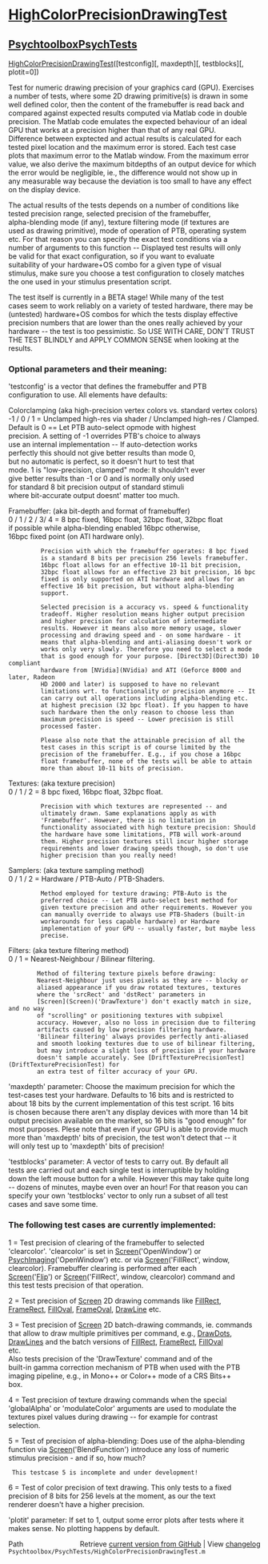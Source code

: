 # [HighColorPrecisionDrawingTest](HighColorPrecisionDrawingTest)
## [Psychtoolbox](Psychtoolbox)[PsychTests](PsychTests)

[HighColorPrecisionDrawingTest](HighColorPrecisionDrawingTest)([testconfig][, maxdepth][, testblocks][, plotit=0])  
  
Test for numeric drawing precision of your graphics card (GPU). Exercises  
a number of tests, where some 2D drawing primitive(s) is drawn in some  
well defined color, then the content of the framebuffer is read back and  
compared against expected results computed via Matlab code in double  
precision. The Matlab code emulates the expected behaviour of an ideal  
GPU that works at a precision higher than that of any real GPU.  
Difference between exptected and actual results is calculated for each  
tested pixel location and the maximum error is stored. Each test case  
plots that maximum error to the Matlab window. From the maximum error  
value, we also derive the maximum bitdepths of an output device for which  
the error would be negligible, ie., the difference would not show up in  
any measurable way because the deviation is too small to have any effect  
on the display device.  
  
The actual results of the tests depends on a number of conditions like  
tested precision range, selected precision of the framebuffer,  
alpha-blending mode (if any), texture filtering mode (if textures are  
used as drawing primitive), mode of operation of PTB, operating system  
etc. For that reason you can specify the exact test conditions via a  
number of arguments to this function -- Displayed test results will only  
be valid for that exact configuration, so if you want to evaluate  
suitability of your hardware+OS combo for a given type of visual  
stimulus, make sure you choose a test configuration to closely matches  
the one used in your stimulus presentation script.  
  
The test itself is currently in a BETA stage! While many of the test  
cases seem to work reliably on a variety of tested hardware, there may be  
(untested) hardware+OS combos for which the tests display effective  
precision numbers that are lower than the ones really achieved by your  
hardware -- the test is too pessimistic. So USE WITH CARE, DON'T TRUST  
THE TEST BLINDLY and APPLY COMMON SENSE when looking at the results.  
  
### Optional parameters and their meaning:  
  
'testconfig' is a vector that defines the framebuffer and PTB  
configuration to use. All elements have defaults:  
  
Colorclamping (aka high-precision vertex colors vs. standard vertex colors)  
-1 / 0 / 1 = Unclamped high-res via shader / Unclamped high-res / Clamped.  
             Default is 0 == Let PTB auto-select opmode with highest  
             precision. A setting of -1 overrides PTB's choice to always  
             use an internal implementation -- If auto-detection works  
             perfectly this should not give better results than mode 0,  
             but no automatic is perfect, so it doesn't hurt to test that  
             mode. 1 is "low-precision, clamped" mode: It shouldn't ever  
             give better results than -1 or 0 and is normally only used  
             for standard 8 bit precision output of standard stimuli  
             where bit-accurate output doesnt' matter too much.  
  
Framebuffer: (aka bit-depth and format of framebuffer)  
0 / 1 / 2 / 3/ 4 = 8 bpc fixed, 16bpc float, 32bpc float, 32bpc float  
             if possible while alpha-blending enabled 16bpc otherwise,  
             16bpc fixed point (on ATI hardware only).  
  
             Precision with which the framebuffer operates: 8 bpc fixed  
             is a standard 8 bits per precision 256 levels framebuffer.  
             16bpc float allows for an effective 10-11 bit precision,  
             32bpc float allows for an effective 23 bit precision, 16 bpc  
             fixed is only supported on ATI hardware and allows for an  
             effective 16 bit precision, but without alpha-blending  
             support.  
  
             Selected precision is a accuracy vs. speed & functionality  
             tradeoff. Higher resolution means higher output precision  
             and higher precision for calculation of intermediate  
             results. However it means also more memory usage, slower  
             processing and drawing speed and - on some hardware - it  
             means that alpha-blending and anti-aliasing doesn't work or  
             works only very slowly. Therefore you need to select a mode  
             that is good enough for your purpose. [Direct3D](Direct3D) 10 compliant  
             hardware from [NVidia](NVidia) and ATI (Geforce 8000 and later, Radeon  
             HD 2000 and later) is supposed to have no relevant  
             limitations wrt. to functionality or precision anymore -- It  
             can carry out all operations including alpha-blending etc.  
             at highest precision (32 bpc float). If you happen to have  
             such hardware then the only reason to choose less than  
             maximum precision is speed -- Lower precision is still  
             processed faster.  
  
             Please also note that the attainable precision of all the  
             test cases in this script is of course limited by the  
             precision of the framebuffer. E.g., if you chose a 16bpc  
             float framebuffer, none of the tests will be able to attain  
             more than about 10-11 bits of precision.  
  
  
Textures: (aka texture precision)  
0 / 1 / 2 = 8 bpc fixed, 16bpc float, 32bpc float.  
  
             Precision with which textures are represented -- and  
             ultimately drawn. Same explanations apply as with  
             'Framebuffer'. However, there is no limitation in  
             functionality associated with high texture precision: Should  
             the hardware have some limitations, PTB will work-around  
             them. Higher precision textures still incur higher storage  
             requirements and lower drawing speeds though, so don't use  
             higher precision than you really need!  
  
Samplers: (aka texture sampling method)  
0 / 1 / 2 = Hardware / PTB-Auto / PTB-Shaders.  
  
             Method employed for texture drawing: PTB-Auto is the  
             preferred choice -- Let PTB auto-select best method for  
             given texture precision and other requirements. However you  
             can manually override to always use PTB-Shaders (built-in  
             workarounds for less capable hardware) or Hardware  
             implementation of your GPU -- usually faster, but maybe less  
             precise.  
  
Filters: (aka texture filtering method)  
0 / 1     = Nearest-Neighbour / Bilinear filtering.  
  
            Method of filtering texture pixels before drawing:  
            Nearest-Neighbour just uses pixels as they are -- blocky or  
            aliased appearance if you draw rotated textures, textures  
            where the 'srcRect' and 'dstRect' parameters in  
            [Screen](Screen)('DrawTexture') don't exactly match in size, and no way  
            of "scrolling" or positioning textures with subpixel  
            accuracy. However, also no loss in precision due to filtering  
            artifacts caused by low precision filtering hardware.  
            'Bilinear filtering' always provides perfectly anti-aliased  
            and smooth looking textures due to use of bilinear filtering,  
            but may introduce a slight loss of precision if your hardware  
            doesn't sample accurately. See [DriftTexturePrecisionTest](DriftTexturePrecisionTest) for  
            an extra test of filter accuracy of your GPU.  
  
  
'maxdepth' parameter: Choose the maximum precision for which the  
test-cases test your hardware. Defaults to 16 bits and is restricted to  
about 18 bits by the current implementation of this test script. 16 bits  
is chosen because there aren't any display devices with more than 14 bit  
output precision available on the market, so 16 bits is "good enough" for  
most purposes. Plese note that even if your GPU is able to provide much  
more than 'maxdepth' bits of precision, the test won't detect that -- it  
will only test up to 'maxdepth' bits of precision!  
  
  
'testblocks' parameter: A vector of tests to carry out. By default all  
tests are carried out and each single test is interruptible by holding  
down the left mouse button for a while. However this may take quite long  
-- dozens of minutes, maybe even over an hour! For that reason you can  
specify your own 'testblocks' vector to only run a subset of all test  
cases and save some time.  
  
### The following test cases are currently implemented:  
  
1  = Test precision of clearing of the framebuffer to selected  
     'clearcolor'. 'clearcolor' is set in [Screen](Screen)('OpenWindow') or  
     [PsychImaging](PsychImaging)('OpenWindow') etc. or via [Screen](Screen)('FillRect', window,  
     clearcolor). Framebuffer clearing is performed after each  
     [Screen](Screen)('[Flip](Flip)') or [Screen](Screen)('FillRect', window, clearcolor) command and  
     this test tests precision of that operation.  
  
2  = Test precision of [Screen](Screen) 2D drawing commands like [FillRect](FillRect),  
     [FrameRect](FrameRect), [FillOval](FillOval), [FrameOval](FrameOval), [DrawLine](DrawLine) etc.  
  
3  = Test precision of [Screen](Screen) 2D batch-drawing commands, ie. commands  
     that allow to draw multiple primitives per command, e.g., [DrawDots](DrawDots),  
     [DrawLines](DrawLines) and the batch versions of [FillRect](FillRect), [FrameRect](FrameRect), [FillOval](FillOval)  
     etc.  
     Also tests precision of the 'DrawTexture' command and of the  
     built-in gamma correction mechanism of PTB when used with the PTB  
     imaging pipeline, e.g., in Mono++ or Color++ mode of a CRS Bits++  
     box.  
  
4  = Test precision of texture drawing commands when the special  
     'globalAlpha' or 'modulateColor' arguments are used to modulate the  
     textures pixel values during drawing -- for example for contrast  
     selection.  
  
5  = Test of precision of alpha-blending: Does use of the alpha-blending  
     function via [Screen](Screen)('BlendFunction') introduce any loss of numeric  
     stimulus precision - and if so, how much?  
  
     This testcase 5 is incomplete and under development!  
  
6  = Test of color precision of text drawing. This only tests to a fixed  
     precision of 8 bits for 256 levels at the moment, as our the text  
     renderer doesn't have a higher precision.  
  
'plotit' parameter: If set to 1, output some error plots after tests where it  
makes sense. No plotting happens by default.  
  




<div class="code_header" style="text-align:right;">
  <span style="float:left;">Path&nbsp;&nbsp;</span> <span class="counter">Retrieve <a href=
  "https://raw.github.com/Psychtoolbox-3/Psychtoolbox-3/beta/Psychtoolbox/PsychTests/HighColorPrecisionDrawingTest.m">current version from GitHub</a> | View <a href=
  "https://github.com/Psychtoolbox-3/Psychtoolbox-3/commits/beta/Psychtoolbox/PsychTests/HighColorPrecisionDrawingTest.m">changelog</a></span>
</div>
<div class="code">
  <code>Psychtoolbox/PsychTests/HighColorPrecisionDrawingTest.m</code>
</div>


